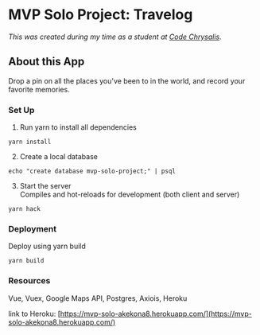 # MVP Solo Project: Travelog

_This was created during my time as a student at <a href="https://www.codechrysalis.io/" target="_blank">Code Chrysalis</a>._

## About this App

Drop a pin on all the places you've been to in the world, and record your favorite memories.

### Set Up

1. Run yarn to install all dependencies

```
yarn install
```

2. Create a local database

```
echo "create database mvp-solo-project;" | psql
```

3. Start the server  
   Compiles and hot-reloads for development (both client and server)

```
yarn hack
```

### Deployment

Deploy using yarn build

```
yarn build
```

### Resources

Vue, Vuex, Google Maps API, Postgres, Axiois, Heroku

link to Heroku: [https://mvp-solo-akekona8.herokuapp.com/](https://mvp-solo-akekona8.herokuapp.com/)
